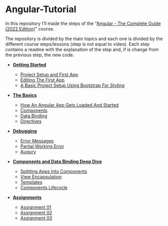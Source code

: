 # Angular-Tutorial
In this repository I'll made the steps of the 
"[Angular - The Complete Guide (2022 Edition)](https://www.udemy.com/the-complete-guide-to-angular-2/)" course.

The repository is divided by the main topics and
each one is divided by the different course steps/lessons (step is not equal to video).
Each step contains a readme with the explanation of the step and,
if is change from the previous step, the new code.

- [**Getting Started**](./00%20-%20Getting%20Started/readme.md)
    - [Project Setup and First App](./00%20-%20Getting%20Started/readme.md#project-setup-and-first-app)
    - [Editing The First App](./00%20-%20Getting%20Started/readme.md#editing-the-first-app)
    - [A Basic Project Setup Using Bootstrap For Styling](./00%20-%20Getting%20Started/readme.md#a-basic-project-setup-using-bootstrap-for-styling)
- [**The Basics**](./01%20-%20The%20Basics/readme.md)
    - [How An Angular App Gets Loaded And Started](./01%20-%20The%20Basics/readme.md#how-an-angular-app-gets-loaded-and-started)
    - [Components](./01%20-%20The%20Basics/readme.md#components)
    - [Data Binding](./01%20-%20The%20Basics/readme.md#data-binding)
    - [Directives](./01%20-%20The%20Basics/readme.md#directives)
- [**Debugging**](./02%20-%20Debugging/readme.md)
    - [Error Messages](./02%20-%20Debugging/readme.md#error-messages)
    - [Partial Working Error](./02%20-%20Debugging/readme.md#partial-working-error)
    - [Augury](./02%20-%20Debugging/readme.md#augury)
- [**Components and Data Binding Deep Dive**](./03%20-%20Components%20and%20Databinding%20Deep%20Dive/readme.md)
    - [Splitting Apps Into Components](./03%20-%20Components%20and%20Databinding%20Deep%20Dive/readme.md#splitting-apps-into-components)
    - [View Encapsulation](./03%20-%20Components%20and%20Databinding%20Deep%20Dive/readme.md#view-incapsulation)
    - [Templates](./03%20-%20Components%20and%20Databinding%20Deep%20Dive/readme.md#templates)
    - [Components Lifecycle](./03%20-%20Components%20and%20Databinding%20Deep%20Dive/readme.md#components-lifecycle)

- [**Assignments**](./99%20-%20Assignments/readme.md)
    - [Assignment 01](./99%20-%20Assignments/readme.md#assignment-01)
    - [Assignment 02](./99%20-%20Assignments/readme.md#assignment-02)
    - [Assignment 03](./99%20-%20Assignments/readme.md#assignment-03)

